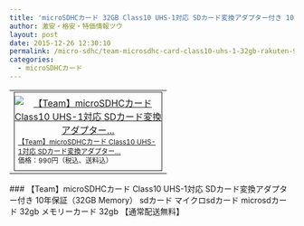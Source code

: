 ```yaml
---
title: 'microSDHCカード 32GB Class10 UHS-1対応 SDカード変換アダプター付き 10年保証 990円！送料無料！'
author: 激安・格安・特価情報ツウ
layout: post
date: 2015-12-26 12:30:10
permalink: /micro-sdhc/team-microsdhc-card-class10-uhs-1-32gb-rakuten-990.html
categories:
  - microSDHCカード
---
```

<div class="img-bg2 img_L">
  <table border="0" cellpadding="0" cellspacing="0"><tr><td valign="top"><div style="border:1px solid;margin:0px;padding:6px 0px;width:260px;text-align:center;float:left"><a href="//hb.afl.rakuten.co.jp/hgc/149de613.d87ff987.149de614.f17ad5a6/?pc=http%3a%2f%2fitem.rakuten.co.jp%2fakibamemory%2fb00cjkbu2g%2f%3fscid%3daf_link_tbl&amp;m=http%3a%2f%2fm.rakuten.co.jp%2fakibamemory%2fi%2f10000011%2f" target="_blank"><img src="//hbb.afl.rakuten.co.jp/hgb/?pc=http%3a%2f%2fthumbnail.image.rakuten.co.jp%2f%400_mall%2fakibamemory%2fcabinet%2fflash_memory%2ftusdh32guhs03.jpg%3f_ex%3d240x240&amp;m=http%3a%2f%2fthumbnail.image.rakuten.co.jp%2f%400_mall%2fakibamemory%2fcabinet%2fflash_memory%2ftusdh32guhs03.jpg%3f_ex%3d80x80" alt="【Team】microSDHCカード Class10 UHS-1対応 SDカード変換アダプター…" border="0" style="margin:0px;padding:0px"></a><p style="font-size:12px;line-height:1.4em;text-align:left;margin:0px;padding:2px 6px"><a href="//hb.afl.rakuten.co.jp/hgc/149de613.d87ff987.149de614.f17ad5a6/?pc=http%3a%2f%2fitem.rakuten.co.jp%2fakibamemory%2fb00cjkbu2g%2f%3fscid%3daf_link_tbl&amp;m=http%3a%2f%2fm.rakuten.co.jp%2fakibamemory%2fi%2f10000011%2f" target="_blank">【Team】microSDHCカード Class10 UHS-1対応 SDカード変換アダプター…</a><br><span style="">価格：990円（税込、送料込）</span><br></p></div></td></tr></table>
</div>
### 【Team】microSDHCカード Class10 UHS-1対応 SDカード変換アダプター付き 10年保証（32GB Memory） sdカード マイクロsdカード microsdカード 32gb メモリーカード 32gb 【通常配送無料】
